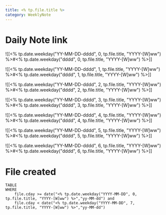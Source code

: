 ```yaml
---
title: <% tp.file.title %>
category: WeeklyNote
---
```

# Daily Note link

![[<% tp.date.weekday("YY-MM-DD-dddd", 0, tp.file.title, "YYYY-[W]ww") %>#<% tp.date.weekday("dddd", 0, tp.file.title, "YYYY-[W]ww") %>]]

![[<% tp.date.weekday("YY-MM-DD-dddd", 1, tp.file.title, "YYYY-[W]ww") %>#<% tp.date.weekday("dddd", 1, tp.file.title, "YYYY-[W]ww") %>]]

![[<% tp.date.weekday("YY-MM-DD-dddd", 2, tp.file.title, "YYYY-[W]ww") %>#<% tp.date.weekday("dddd", 2, tp.file.title, "YYYY-[W]ww") %>]]

![[<% tp.date.weekday("YY-MM-DD-dddd", 3, tp.file.title, "YYYY-[W]ww") %>#<% tp.date.weekday("dddd", 3, tp.file.title, "YYYY-[W]ww") %>]]

![[<% tp.date.weekday("YY-MM-DD-dddd", 4, tp.file.title, "YYYY-[W]ww") %>#<% tp.date.weekday("dddd", 4, tp.file.title, "YYYY-[W]ww") %>]]

![[<% tp.date.weekday("YY-MM-DD-dddd", 5, tp.file.title, "YYYY-[W]ww") %>#<% tp.date.weekday("dddd", 5, tp.file.title, "YYYY-[W]ww") %>]]

![[<% tp.date.weekday("YY-MM-DD-dddd", 6, tp.file.title, "YYYY-[W]ww") %>#<% tp.date.weekday("dddd", 6, tp.file.title, "YYYY-[W]ww") %>]]


# File created
```dataview
TABLE
WHERE 
	file.cday >= date("<% tp.date.weekday("YYYY-MM-DD", 0, tp.file.title, "YYYY-[W]ww") %>","yy-MM-dd") and
	file.cday < date("<% tp.date.weekday("YYYY-MM-DD", 7, tp.file.title, "YYYY-[W]ww") %>","yy-MM-dd")
```